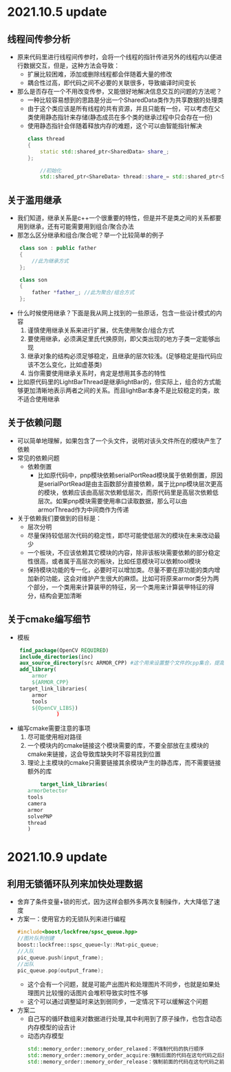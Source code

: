 # 2021.10.5 update
## 线程间传参分析
- 原来代码里进行线程间传参时，会将一个线程的指针传进另外的线程内以便进行数据交互，但是，这种方法会导致：
  - 扩展比较困难，添加或删除线程都会伴随着大量的修改
  - 耦合性过高，即代码之间不必要的关联很多，导致编译时间变长
- 那么是否存在一个不用改变传参，又能很好地解决信息交互的问题的方法呢？
  - 一种比较容易想到的思路是分出一个SharedData类作为共享数据的处理类
  - 由于这个类应该是所有线程的共有资源，并且只能有一份，可以考虑在父类使用静态指针来存储(静态成员在多个类的继承过程中只会存在一份)
  - 使用静态指针会伴随着释放内存的难题，这个可以由智能指针解决
    ```cpp
    class thread
    {
        static std::shared_ptr<SharedData> share_;
    };
    ```
    ```cpp
        //初始化
        std::shared_ptr<ShareData> thread::share_= std::shared_ptr<SharedData>(new SharedData())
    ```
## 关于滥用继承
- 我们知道，继承关系是c++一个很重要的特性，但是并不是类之间的关系都要用到继承，还有可能需要用到组合/聚合办法
- 那怎么区分继承和组合/聚合呢？举一个比较简单的例子
```cpp
    class son : public father
    {
        //此为继承方式
    };
```
```cpp
    class son
    {
        father *father_; //此为聚合/组合方式
    };
```
- 什么时候使用继承？下面是我从网上找到的一些原话，包含一些设计模式的内容
  1. 谨慎使用继承关系来进行扩展，优先使用聚合/组合方式
  2. 要使用继承，必须满足里氏代换原则，即父类出现的地方子类一定能够出现
  3. 继承对象的结构必须足够稳定，且继承的层次较浅。(足够稳定是指代码应该不怎么变化，比如虚基类)
  4. 当你需要使用继承关系时，肯定是想用其多态的特性
- 比如原代码里的LightBarThread是继承lightBar的，但实际上，组合的方式能够更加清晰地表示两者之间的关系。而且lightBar本身不是比较稳定的类，故不适合使用继承
## 关于依赖问题
- 可以简单地理解，如果包含了一个头文件，说明对该头文件所在的模块产生了依赖
- 常见的依赖问题
  - 依赖倒置
    - 比如原代码中，pnp模块依赖serialPortRead模块属于依赖倒置，原因是serialPortRead是由主函数部分直接依赖，属于比pnp模块层次更高的模块，依赖应该由高层次依赖低层次，而原代码里是高层次依赖低层次。如果pnp模块需要使用串口读取数据，那么可以由armorThread作为中间商作为传递
- 关于依赖我们要做到的目标是：
  - 层次分明
  - 尽量保持较低层次代码的稳定性，即尽可能使低层次的模块在未来改动最少
  - 一个板块，不应该依赖其它模块的内容，除非该板块需要依赖的部分稳定性很高，或者属于高层次的板块，比如任意模块可以依赖tool模块
  - 保持模块功能的专一化，必要时可以增加类。尽量不要在原功能的类内增加新的功能，这会对维护产生很大的麻烦。比如可将原来armor类分为两个部分，一个类用来计算装甲的特征，另一个类用来计算装甲特征的得分，结构会更加清晰
## 关于cmake编写细节
- 模板
```cmake
    find_package(OpenCV REQUIRED)
    include_directories(inc)
    aux_source_directory(src ARMOR_CPP) #这个用来设置整个文件的cpp集合，提高可扩展性
    add_library(
        armor
        ${ARMOR_CPP}
    target_link_libraries(
        armor
        tools
        ${OpenCV_LIBS})
                )
```
- 编写cmake需要注意的事项
    1. 尽可能使用相对路径
    2. 一个模块内的cmake链接这个模块需要的库，不要全部放在主模块的cmake来链接，这会导致库缺失时不容易找到位置
    3. 理论上主模块的cmake只需要链接其余模块产生的静态库，而不需要链接额外的库
        ```cmake
            target_link_libraries(
        armorDetector
        tools
        camera
        armor
        solvePNP
        thread
        )
        ```
# 2021.10.9 update
## 利用无锁循环队列来加快处理数据
- 舍弃了条件变量+锁的形式，因为这样会额外多两次复制操作，大大降低了速度
- 方案一：使用官方的无锁队列来进行编程
    ```cpp
    #include<boost/lockfree/spsc_queue.hpp>
    //图片队列创建
    boost::lockfree::spsc_queue<ly::Mat>pic_queue;
    //入队
    pic_queue.push(input_frame);
    //出队
    pic_queue.pop(output_frame);
    ```
  - 这个会有一个问题，就是可能产出图片和处理图片不同步，也就是如果处理图片比较慢的话图片会堆积导致实时性不够
  - 这个可以通过调整延时来达到弱同步，一定情况下可以缓解这个问题
- 方案二
  - 自己写的循环数组来对数据进行处理,其中利用到了原子操作，也包含动态内存模型的设吉计
  - 动态内存模型
    ```cpp
    std::memory_order::memory_order_relaxed：不强制代码的执行顺序
    std::memory_order::memory_order_acquire:强制后面的代码在这句代码之后执行，避免被编译器优化而改变执行顺序
    std::memory_order::memory_order_release：强制前面的代码在这句代码之前执行，避免编译器优化改变执行顺序
    ```